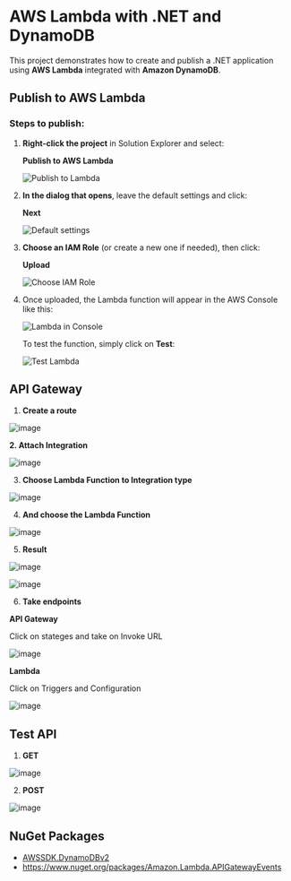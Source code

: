 # AWS Lambda with .NET and DynamoDB

This project demonstrates how to create and publish a .NET application using **AWS Lambda** integrated with **Amazon DynamoDB**.

## Publish to AWS Lambda

### Steps to publish:

1. **Right-click the project** in Solution Explorer and select:

   **Publish to AWS Lambda**

   ![Publish to Lambda](https://github.com/user-attachments/assets/8b8a4b44-d25d-481f-9fc8-3cc5cb87a992)

2. **In the dialog that opens**, leave the default settings and click:

   **Next**

   ![Default settings](https://github.com/user-attachments/assets/7ab0ca42-3e6b-4120-84fb-9f9e50c85368)

3. **Choose an IAM Role** (or create a new one if needed), then click:

   **Upload**

   ![Choose IAM Role](https://github.com/user-attachments/assets/065e220d-f360-4a71-8c4d-3d639e473cb2)

4. Once uploaded, the Lambda function will appear in the AWS Console like this:

   ![Lambda in Console](https://github.com/user-attachments/assets/3feb43e0-462c-43c9-ab71-0f377d3db622)

   To test the function, simply click on **Test**:

   ![Test Lambda](https://github.com/user-attachments/assets/154c3726-a6ff-46e3-9bf2-6b7075017d03)

## API Gateway

1. **Create a route**

![image](https://github.com/user-attachments/assets/ef5e67bd-10e2-4439-a606-3243acdfea0c)

**2. Attach Integration**

![image](https://github.com/user-attachments/assets/e4477341-668b-437a-9a22-6c605fb4c87e)

3. **Choose Lambda Function to Integration type**

![image](https://github.com/user-attachments/assets/45206901-cd3f-431b-abc0-2513239d7fde)

4. **And choose the Lambda Function**

![image](https://github.com/user-attachments/assets/fe412ee0-2261-4edd-902e-80295b2ec65a)

5. **Result**

![image](https://github.com/user-attachments/assets/de36cbce-d971-4c1c-98e0-4adf05ec2da6)

![image](https://github.com/user-attachments/assets/ae4f22a2-fc59-4980-a84e-37a4fe6da6bc)

6. **Take endpoints**

**API Gateway**

Click on stateges and take on Invoke URL

![image](https://github.com/user-attachments/assets/c4b17eac-8b6f-490d-a225-dd58e2255d3c)


**Lambda**

Click on Triggers and Configuration

![image](https://github.com/user-attachments/assets/ac59b1c7-cd9d-44c4-81bc-1800423f98c7)


## Test API

1. **GET**
   
![image](https://github.com/user-attachments/assets/f243b6b3-9b97-4ae0-83c0-d6da8c165dec)


2. **POST**

![image](https://github.com/user-attachments/assets/07144606-7d6b-4c53-8365-ef2755193df6)



## NuGet Packages

- [AWSSDK.DynamoDBv2](https://www.nuget.org/packages/AWSSDK.DynamoDBv2)
- https://www.nuget.org/packages/Amazon.Lambda.APIGatewayEvents

